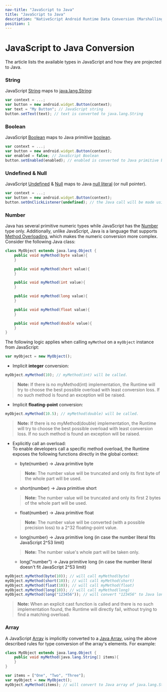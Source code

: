```yaml
---
nav-title: "JavaScript to Java"
title: "JavaScript to Java"
description: "NativeScript Android Runtime Data Conversion (Marshalling)"
position: 1
---
```


# JavaScript to Java Conversion
The article lists the available types in JavaScript and how they are projected to Java.

### String
JavaScript [String](http://www.w3schools.com/jsref/jsref_obj_string.asp) maps to [java.lang.String](http://developer.android.com/reference/java/lang/String.html):

```javascript
var context = ...;
var button = new android.widget.Button(context);
var text = "My Button"; // JavaScript string
button.setText(text); // text is converted to java.lang.String
```

### Boolean
JavaScript [Boolean](http://www.w3schools.com/js/js_booleans.asp) maps to Java primitive [boolean](http://docs.oracle.com/javase/tutorial/java/nutsandbolts/datatypes.html).

```javascript
var context = ...;
var button = new android.widget.Button(context);
var enabled = false; // JavaScript Boolean
button.setEnabled(enabled); // enabled is converted to Java primitive boolean
```

### Undefined & Null
JavaScript [Undefined](http://www.w3schools.com/jsref/jsref_undefined.asp) & [Null](http://www.w3schools.com/js/js_typeof.asp) maps to Java [null literal](http://docs.oracle.com/javase/specs/jls/se7/html/jls-3.html#jls-3.10.7) (or null pointer).

```javascript
var context = ...;
var button = new android.widget.Button(context);
button.setOnClickListener(undefined); // the Java call will be made using the null keyword
```

### Number
Java has several primitive numeric types while JavaScript has the [Number](http://www.w3schools.com/jsref/jsref_obj_number.asp) type only. Additionally, unlike JavaScript, Java is a language that supports [Method Overloading](http://en.wikipedia.org/wiki/Function_overloading), which makes the numeric conversion more complex. Consider the following Java class:

```java
class MyObject extends java.lang.Object {
    public void myMethod(byte value){
    }

    public void myMethod(short value){
    }

    public void myMethod(int value){
    }

    public void myMethod(long value){
    }

    public void myMethod(float value){
    }

    public void myMethod(double value){
    }
}
```

The following logic applies when calling `myMethod` on a `myObject` instance from JavaScript:

```javascript
var myObject = new MyObject();
```

* Implicit **integer** conversion:

```javascript
myObject.myMethod(10); // myMethod(int) will be called.
```

>**Note:** If there is no myMethod(int) implementation, the Runtime will try to choose the best possible overload with least conversion loss. If no such method is found an exception will be raised.

* Implicit **floating-point** conversion:

```javascript
myObject.myMethod(10.5); // myMethod(double) will be called.
```

>**Note:** If there is no myMethod(double) implementation, the Runtime will try to choose the best possible overload with least conversion loss. If no such method is found an exception will be raised.

* Explicitly call an overload: <br/>
To enable developers call a specific method overload, the Runtime exposes the following functions directly in the global context:

	* byte(number) → Java primitive byte

	>**Note:** The number value will be truncated and only its first byte of the whole part will be used.

	* short(number) → Java primitive short

	>**Note:** The number value will be truncated and only its first 2 bytes of the whole part will be used.

	* float(number) → Java primitive float

	>**Note:** The number value will be converted (with a possible precision loss) to a 2^32 floating-point value.

	* long(number) → Java primitive long (in case the number literal fits JavaScript 2^53 limit)

	>**Note:** The number value's whole part will be taken only.
	
	* long("number") → Java primitive long (in case the number literal doesn't fit JavaScript 2^53 limit)

```javascript
myObject.myMethod(byte(10)); // will call myMethod(byte)
myObject.myMethod(short(10)); // will call myMethod(short)
myObject.myMethod(float(10)); // will call myMethod(float)
myObject.myMethod(long(10)); // will call myMethod(long)
myObject.myMethod(long("123456")); // will convert "123456" to Java long and will call myMethod(long)
```

>**Note:** When an explicit cast function is called and there is no such implementation found, the Runtime will directly fail, without trying to find a matching overload.

### Array
A JavaScript [Array](http://www.w3schools.com/jsref/jsref_obj_array.asp) is implicitly converted to a [Java Array](http://docs.oracle.com/javase/tutorial/java/nutsandbolts/arrays.html), using the above described rules for type conversion of the array's elements. For example:

```java
class MyObject extends java.lang.Object {
    public void myMethod(java.lang.String[] items){
    }
}
```

```javascript
var items = ["One", "Two", "Three"];
var myObject = new MyObject();
myObject.myMethod(items); // will convert to Java array of java.lang.String objects

```
